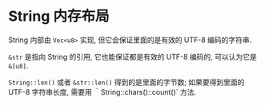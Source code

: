 # String 内存布局

String 内部由 `Vec<u8>` 实现, 但它会保证里面的是有效的 UTF-8 编码的字符串.

`&str` 是指向 String 的引用, 它也能保证都是有效的 UTF-8 编码的, 可以认为它是 `&[u8]`.

`String::len()` 或者 `&str::len()` 得到的是里面的字节数;
如果要得到里面的 UTF-8 字符串长度, 需要用 ｀String::chars()::count()` 方法.
